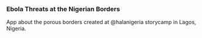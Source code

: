 ###  Ebola Threats at the Nigerian Borders

App about the porous borders created at @halanigeria storycamp in Lagos, Nigeria.
